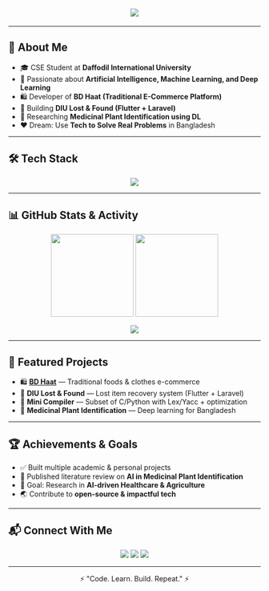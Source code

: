 <h1 align="center">
  <img src="https://readme-typing-svg.herokuapp.com?font=Fira+Code&size=28&duration=3000&pause=1000&color=FF5733&center=true&vCenter=true&width=550&lines=Hi+👋,+I'm+Taifur+Rahman;CSE+Student+@+DIU;AI+%7C+ML+%7C+Web+Developer;Always+Learning+New+Things+🚀" />
</h1>

---

## 🌟 About Me
- 🎓 CSE Student at **Daffodil International University**  
- 🤖 Passionate about **Artificial Intelligence, Machine Learning, and Deep Learning**  
- 🛍️ Developer of **BD Haat (Traditional E-Commerce Platform)**  
- 📱 Building **DIU Lost & Found (Flutter + Laravel)**  
- 🌿 Researching **Medicinal Plant Identification using DL**  
- ❤️ Dream: Use **Tech to Solve Real Problems** in Bangladesh  

---

## 🛠️ Tech Stack
<p align="center">
  <img src="https://skillicons.dev/icons?i=python,c,cpp,php,laravel,flutter,html,css,js,mysql,git,github,vscode,figma" />
</p>

---

## 📊 GitHub Stats & Activity
<p align="center">
  <img src="https://github-readme-stats.vercel.app/api?username=mr-taifur&show_icons=true&theme=tokyonight" height="165" />
  <img src="https://github-readme-streak-stats.herokuapp.com?user=mr-taifur&theme=tokyonight" height="165" />
</p>

<p align="center">
  <img src="https://github-readme-activity-graph.vercel.app/graph?username=mr-taifur&theme=react-dark" />
</p>

---

## 📂 Featured Projects
- 🛍️ [**BD Haat**](https://github.com/mr-taifur/bd-haat) — Traditional foods & clothes e-commerce  
- 📱 **DIU Lost & Found** — Lost item recovery system (Flutter + Laravel)  
- 🤖 **Mini Compiler** — Subset of C/Python with Lex/Yacc + optimization  
- 🌿 **Medicinal Plant Identification** — Deep learning for Bangladesh  

---

## 🏆 Achievements & Goals
- ✅ Built multiple academic & personal projects  
- 📖 Published literature review on **AI in Medicinal Plant Identification**  
- 🎯 Goal: Research in **AI-driven Healthcare & Agriculture**  
- 🌏 Contribute to **open-source & impactful tech**  

---

## 📬 Connect With Me
<p align="center">
  <a href="https://linkedin.com/in/[your-linkedin](https://www.linkedin.com/in/taifur-rahman-840b492b0/)"><img src="https://img.shields.io/badge/-LinkedIn-blue?style=for-the-badge&logo=linkedin"></a>
  <a href="mailto:your.rahman15-5750@diu.edu.bd"><img src="https://img.shields.io/badge/-Gmail-red?style=for-the-badge&logo=gmail"></a>
  <a href="https://github.com/mr-taifur"><img src="https://img.shields.io/badge/-GitHub-black?style=for-the-badge&logo=github"></a>
</p>

---

<p align="center">⚡ "Code. Learn. Build. Repeat." ⚡</p>
